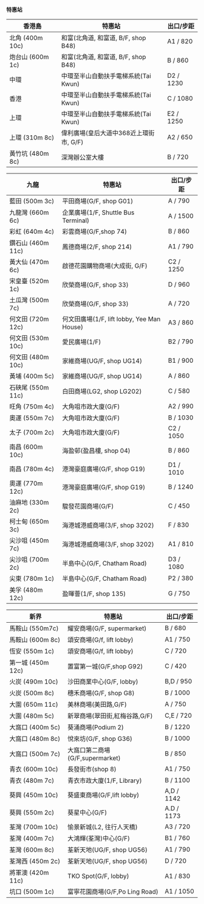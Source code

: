 

**特惠站**

香港島 | 特惠站 | 出口/步距 
--- | --- | --- 
北角 (400m 10c) | 和富(北角道, 和富道, B/F, shop B48) | A1 / 820
炮台山 (600m 1c) | 和富(北角道, 和富道, B/F, shop B48) | B / 860
中環| 中環至半山自動扶手電梯系統(Tai Kwun) | D2 / 1230
香港| 中環至半山自動扶手電梯系統(Tai Kwun) | C / 1080
上環| 中環至半山自動扶手電梯系統(Tai Kwun) | E2 / 1250 
上環 (310m 8c) | 偉利廣場(皇后大道中368近上環街市, G/F) | A2 / 650
黃竹坑 (480m 8c) | 深灣辦公室大樓 | B / 720




九龍 | 特惠站  | 出口/步距
--- | --- | ---
藍田 (500m 3c) | 平田商場(G/F, shop G01) | A / 790
九龍灣 (660m 6c) | 企業廣場(1/F, Shuttle Bus Terminal) | A / 1500
彩虹 (640m 4c) | 彩雲商場(G/F,shop 74) | B / 860
鑽石山 (460m 11c) | 鳳德商場(2/F, shop 214) | A1 / 790
黃大仙 (470m 6c) | 啟德花園購物商場(大成街, G/F)| C2 / 1250
宋皇臺 (520m 1c) | 欣榮商場(G/F, shop 33)| D / 960
土瓜灣 (500m 7c) | 欣榮商場(G/F, shop 33)| A / 720
何文田 (720m 12c) | 何文田廣場(1/F, lift lobby, Yee Man House) | A3 / 860
何文田 (530m 10c) | 愛民廣場(1/F) | B2 / 790
何文田 (480m 10c) | 家維商場(UG/F, shop UG14) | B1 / 900 
黃埔 (400m 5c) | 家維商場(UG/F, shop UG14)| A / 860
石硤尾 (550m 11c) | 白田商場(LG2, shop LG202)| C / 580
旺角 (750m 4c) | 大角咀市政大廈(G/F) | A2 / 990
奧運 (550m 7c) | 大角咀市政大廈(G/F) | B / 1030
太子 (700m 2c) | 大角咀市政大廈(G/F) | C2 / 1050
南昌 (600m 10c) | 海盈邨(盈昌樓, shop 04) | B / 860
南昌 (780m 4c) | 港灣豪庭廣場(G/F, shop G19) | D1 / 1010
奧運 (770m 12c) | 港灣豪庭廣場(G/F, shop G19) | B / 1240
油麻地 (330m 2c) | 駿發花園商場(G/F)| C / 450
柯士甸 (650m 3c) | 海港城港威商場(3/F, shop 3202) | F / 830
尖沙咀 (450m 7c) | 海港城港威商場(3/F, shop 3202) | A1 / 810
尖沙咀 (700m 2c) | 半島中心(G/F, Chatham Road) | D3 / 1080
尖東 (780m 1c)| 半島中心(G/F, Chatham Road) | P2 / 380
美孚 (480m 12c) | 盈暉薈(1/F, shop 135) | G / 750

新界 | 特惠站 | 出口/步距 
--- | --- | ---
馬鞍山 (550m7c) | 耀安商場(G/F, supermarket) | B / 680
馬鞍山 (600m 8c) | 頌安商場(G/f, lift lobby) | A1 / 750
恆安 (550m 1c) | 頌安商場(G/f, lift lobby) | C / 720
第一城 (450m 12c) | 置富第一城(G/F,shop G92) | C / 420
火炭 (490m 10c) | 沙田商業中心(G/F, lobby) | B,D / 950
火炭 (500m 8c) | 穗禾商場(G/F, shop G8) | B / 1000
大圍 (650m 11c) | 美林商場(美田路,G/F) | A / 750
大圍 (480m 5c) | 新翠商場(翠田街,紅梅谷路,G/F) | C,E / 720
大窩口 (400m 5c) | 葵涌商場(Podium 2) | B / 1220
大窩口 (480m 8c)| 悅來坊(G/F, shop G36) | B / 1000
大窩口 (500m 7c)| 大窩口第二商場(G/F,supermarket) | B / 850
青衣 (600m 10c)| 長發街市(shop 8) | A1 / 750
青衣 (480m 7c) | 青衣市政大廈(1/F, Library) | B / 1100
葵興 (450m 10c) | 葵盛東商場(G/F,lift lobby) | A,D / 1142
葵興 (550m 2c) | 葵星中心(G/F) | A.D / 1173
荃灣 (700m 10c) | 愉景新城(L2, 往行人天橋) | A3 / 720
荃灣 (400m 7c) | 大鴻輝(荃灣)中心(G/F) | B1 / 760
荃灣 (600m 8c) | 荃新天地(UG/F, shop UG56) | A1 / 790
荃灣西 (450m 2c) | 荃新天地(UG/F, shop UG56) | D / 720
將軍澳 (420m 11c) | TKO Spot(G/F, lobby) | A1 / 830
坑口 (500m 1c) | 富寧花園商場(G/F,Po Ling Road) | A1 / 1050
